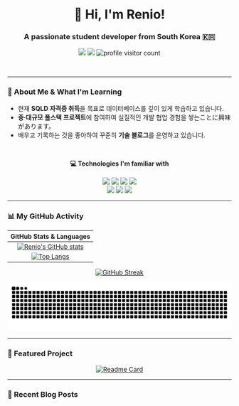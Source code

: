 <div align="center">
  
# 👋 Hi, I'm Renio! 
### A passionate student developer from South Korea 🇰🇷

<p>
  <a href="https://devrenio.github.io/blog" target="_blank"><img src="https://img.shields.io/badge/Blog-434343?style=for-the-badge&logo=velog&logoColor=white"></a>
  <a href="mailto:eunho9684@gmail.com"><img src="https://img.shields.io/badge/Email-D14836?style=for-the-badge&logo=gmail&logoColor=white"></a>
  <img src="https://komarev.com/ghpvc/?username=devRenio&style=for-the-badge&color=brightgreen" alt="profile visitor count">
</p>

</div>

<br>

---

### 🌱 About Me & What I'm Learning

-   현재 **SQLD 자격증 취득**을 목표로 데이터베이스를 깊이 있게 학습하고 있습니다.
-   **중·대규모 풀스택 프로젝트**에 참여하여 실질적인 개발 협업 경험을 쌓는ことに興味があります。
-   배우고 기록하는 것을 좋아하여 꾸준히 **기술 블로그**를 운영하고 있습니다.

<br>

<div align="center">
  
**💻 Technologies I'm familiar with** <br><br>
<img src="https://img.shields.io/badge/Python-3776AB?style=for-the-badge&logo=Python&logoColor=white">
<img src="https://img.shields.io/badge/C-A8B9CC?style=for-the-badge&logo=C&logoColor=white">
<img src="https://img.shields.io/badge/Flutter-02569B?style=for-the-badge&logo=Flutter&logoColor=white">
<img src="https://img.shields.io/badge/SQLite-003B57?style=for-the-badge&logo=SQLite&logoColor=white">
<br>
<img src="https://img.shields.io/badge/HTML5-E34F26?style=for-the-badge&logo=HTML5&logoColor=white">
<img src="https://img.shields.io/badge/CSS3-1572B6?style=for-the-badge&logo=CSS3&logoColor=white">
<img src="https://img.shields.io/badge/JavaScript-F7DF1E?style=for-the-badge&logo=JavaScript&logoColor=black">
</div>

---

### 📊 My GitHub Activity

<div align="center">

| GitHub Stats & Languages |
| :---: |
| [![Renio's GitHub stats](https://github-readme-stats.vercel.app/api?username=devRenio&show_icons=true&theme=radical)](https://github.com/anuraghazra/github-readme-stats) |
| [![Top Langs](https://github-readme-stats.vercel.app/api/top-langs/?username=devRenio&layout=compact&theme=radical)](https://github.com/anuraghazra/github-readme-stats) |
[![GitHub Streak](https://streak-stats.demolab.com?user=devRenio&theme=radical&border_radius=5&date_format=j%20M%5B%20Y%5D)](https://git.io/streak-stats)

</div>

<div align="center">
  <img src="https://github.com/devRenio/devRenio/blob/output/github-contribution-grid-snake.svg" alt="contribution snake">
</div>

---

### 📌 Featured Project

<div align="center">

[![Readme Card](https://github-readme-stats.vercel.app/api/pin/?username=devRenio&repo=Bible-verse-memorization&theme=radical)](https://github.com/devRenio/Bible-verse-memorization)

</div>

---

### 📝 Recent Blog Posts
